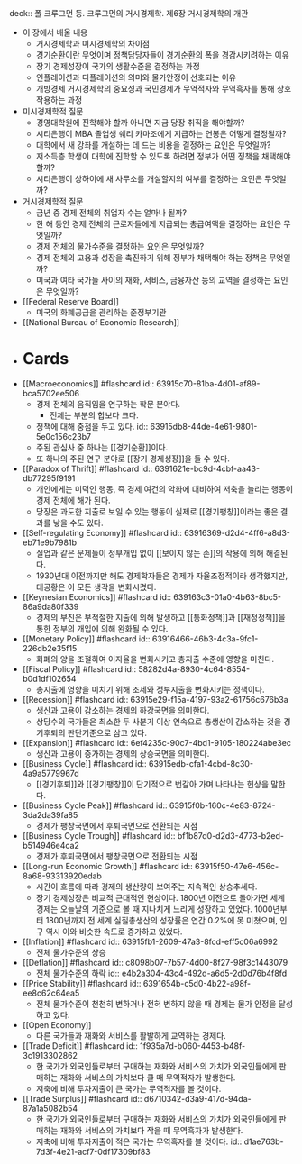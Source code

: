 deck:: 폴 크루그먼 등. 크루그먼의 거시경제학. 제6장 거시경제학의 개관

- 이 장에서 배울 내용
	- 거시경제학과 미시경제학의 차이점
	- 경기순환이란 무엇이며 정책담당자들이 경기순환의 폭을 경감시키려하는 이유
	- 장기 경제성장이 국가의 생활수준을 결정하는 과정
	- 인플레이션과 디플레이션의 의미와 물가안정이 선호되는 이유
	- 개방경제 거시경제학의 중요성과 국민경제가 무역적자와 무역흑자를 통해 상호작용하는 과정
- 미시경제학적 질문
	- 경영대학원에 진학해야 할까 아니면 지금 당장 취직을 해야할까?
	- 시티은행이 MBA 졸업생 쉐리 카마조에게 지급하는 연봉은 어떻게 결정될까?
	- 대학에서 새 강좌를 개설하는 데 드는 비용을 결정하는 요인은 무엇일까?
	- 저소득층 학생이 대학에 진학할 수 있도록 하려면 정부가 어떤 정책을 채택해야 할까?
	- 시티은행이 상하이에 새 사무소를 개설할지의 여부를 결정하는 요인은 무엇일까?
- 거시경제학적 질문
	- 금년 중 경제 전체의 취업자 수는 얼마나 될까?
	- 한 해 동안 경제 전체의 근로자들에게 지급되는 총급여액을 결정하는 요인은 무엇일까?
	- 경제 전체의 물가수준을 결정하는 요인은 무엇일까?
	- 경제 전체의 고용과 성장을 촉진하기 위해 정부가 채택해야 하는 정책은 무엇일까?
	- 미국과 여타 국가들 사이의 재화, 서비스, 금융자산 등의 교역을 결정하는 요인은 무엇일까?
- [[Federal Reserve Board]]
	- 미국의 화폐공급을 관리하는 준정부기관
- [[National Bureau of Economic Research]]
- # Cards
- [[Macroeconomics]] #flashcard
  id:: 63915c70-81ba-4d01-af89-bca5702ee506
	- 경제 전체의 움직임을 연구하는 학문 분야다.
		- 전체는 부분의 합보다 크다.
	- 정책에 대해 중점을 두고 있다.
	  id:: 63915db8-44de-4e61-9801-5e0c156c23b7
	- 주된 관심사 중 하나는 [[경기순환]]이다.
	- 또 하나의 주된 연구 분야로 [[장기 경제성장]]을 들 수 있다.
- [[Paradox of Thrift]] #flashcard
  id:: 6391621e-bc9d-4cbf-aa43-db77295f9191
	- 개인에게는 미덕인 행동, 즉 경제 여건의 악화에 대비하여 저축을 늘리는 행동이 경제 전체에 해가 된다.
	- 당장은 과도한 지출로 보일 수 있는 행동이 실제로 [[경기팽창]]이라는 좋은 결과를 낳을 수도 있다.
- [[Self-regulating Economy]] #flashcard
  id:: 63916369-d2d4-4ff6-a8d3-eb71e9b7981b
	- 실업과 같은 문제들이 정부개입 없이 [[보이지 않는 손]]의 작용에 의해 해결된다.
	- 1930년대 이전까지만 해도 경제학자들은 경제가 자율조정적이라 생각했지만, 대공황은 이 모든 생각을 변화시켰다.
- [[Keynesian Economics]] #flashcard
  id:: 639163c3-01a0-4b63-8bc5-86a9da80f339
	- 경제의 부진은 부적절한 지출에 의해 발생하고 [[통화정책]]과 [[재정정책]]을 통한 정부의 개입에 의해 완화될 수 있다.
- [[Monetary Policy]] #flashcard
  id:: 63916466-46b3-4c3a-9fc1-226db2e35f15
	- 화폐의 양을 조절하여 이자율을 변화시키고 총지출 수준에 영향을 미친다.
- [[Fiscal Policy]] #flashcard
  id:: 58282d4a-8930-4c64-8554-b0d1df102654
	- 총지출에 영향을 미치기 위해 조세와 정부지출을 변화시키는 정책이다.
- [[Recession]] #flashcard
  id:: 63915e29-f15a-4197-93a2-61756c676b3a
	- 생산과 고용이 감소하는 경제의 하강국면을 의미한다.
	- 상당수의 국가들은 최소한 두 사분기 이상 연속으로 총생산이 감소하는 것을 경기후퇴의 판단기준으로 삼고 있다.
- [[Expansion]] #flashcard
  id:: 6ef4235c-90c7-4bd1-9105-180224abe3ec
	- 생산과 고용이 증가하는 경제의 상승국면을 의미한다.
- [[Business Cycle]] #flashcard
  id:: 63915edb-cfa1-4cbd-8c30-4a9a5779967d
	- [[경기후퇴]]와 [[경기팽창]]이 단기적으로 번갈아 가며 나타나는 현상을 말한다.
- [[Business Cycle Peak]] #flashcard
  id:: 63915f0b-160c-4e83-8724-3da2da39fa85
	- 경제가 팽창국면에서 후퇴국면으로 전환되는 시점
- [[Business Cycle Trough]] #flashcard
  id:: bf1b87d0-d2d3-4773-b2ed-b514946e4ca2
	- 경제가 후퇴국면에서 팽창국면으로 전환되는 시점
- [[Long-run Economic Growth]] #flashcard
  id:: 63915f50-47e6-456c-8a68-93313920edab
	- 시간이 흐름에 따라 경제의 생산량이 보여주는 지속적인 상승추세다.
	- 장기 경제성장은 비교적 근대적인 현상이다. 1800년 이전으로 돌아가면 세계 경제는 오늘날의 기준으로 볼 때 지나치게 느리게 성장하고 있었다. 1000년부터 1800년까지 전 세계 실질총생산의 성장률은 연간 0.2%에 못 미쳤으며, 인구 역시 이와 비슷한 속도로 증가하고 있었다.
- [[Inflation]] #flashcard
  id:: 63915fb1-2609-47a3-8fcd-eff5c06a6992
	- 전체 물가수준의 상승
- [[Deflation]] #flashcard
  id:: c8098b07-7b57-4d00-8f27-98f3c1443079
	- 전체 물가수준의 하락
	  id:: e4b2a304-43c4-492d-a6d5-2d0d76b4f8fd
- [[Price Stability]] #flashcard
  id:: 6391654b-c5d0-4b22-a98f-ee8c62c64ea5
	- 전체 물가수준이 천천히 변하거나 전혀 변하지 않을 때 경제는 물가 안정을 달성하고 있다.
- [[Open Economy]]
	- 다른 국가들과 재화와 서비스를 활발하게 교역하는 경제다.
- [[Trade Deficit]] #flashcard
  id:: 1f935a7d-b060-4453-b48f-3c1913302862
	- 한 국가가 외국인들로부터 구매하는 재화와 서비스의 가치가 외국인들에게 판매하는 재화와 서비스의 가치보다 클 때 무역적자가 발생한다.
	- 저축에 비해 투자지출이 큰 국가는 무역적자를 볼 것이다.
- [[Trade Surplus]] #flashcard
  id:: d6710342-d3a9-417d-94da-87a1a5082b54
	- 한 국가가 외국인들로부터 구매하는 재화와 서비스의 가치가 외국인들에게 판매하는 재화와 서비스의 가치보다 작을 때 무역흑자가 발생한다.
	- 저축에 비해 투자지출이 적은 국가는 무역흑자를 볼 것이다.
	  id:: d1ae763b-7d3f-4e21-acf7-0df17309bf83